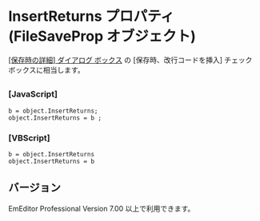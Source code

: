# InsertReturns プロパティ (FileSaveProp オブジェクト)

[\[保存時の詳細\] ダイアログ ボックス](../../dlg/properties/file/save_details/index) の \[保存時、改行コードを挿入\] チェック ボックスに相当します。

## 

### \[JavaScript\]

```
b = object.InsertReturns;
object.InsertReturns = b ;
```

### \[VBScript\]

```
b = object.InsertReturns
object.InsertReturns = b
```

## バージョン

EmEditor Professional Version 7.00 以上で利用できます。
